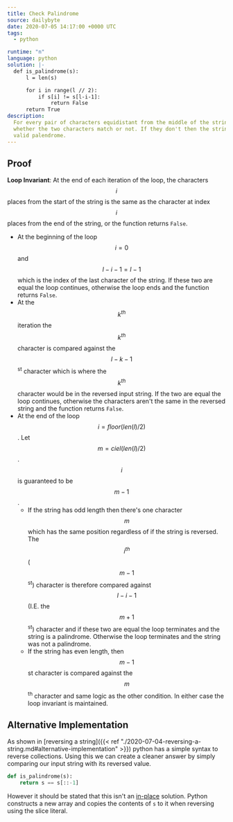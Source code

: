 ```yaml
---
title: Check Palindrome
source: dailybyte
date: 2020-07-05 14:17:00 +0000 UTC
tags:
  - python

runtime: "n"
language: python
solution: |-
  def is_palindrome(s):
      l = len(s)

      for i in range(l // 2):
          if s[i] != s[l-i-1]:
              return False
      return True
description:
  For every pair of characters equidistant from the middle of the string, check
  whether the two characters match or not. If they don't then the string isn't a
  valid palendrome.
---
```


## Proof
**Loop Invariant**: At the end of each iteration of the loop, the characters $$i$$
places from the start of the string is the same as the character at index $$i$$ places
from the end of the string, or the function returns `False`.

- At the beginning of the loop $$i=0$$ and $$l-i-1=l-1$$ which is the index of the last
  character of the string. If these two are equal the loop continues, otherwise the
  loop ends and the function returns `False`.
- At the $$k^{th}$$ iteration the $$k^{th}$$ character is compared against the
  $$l-k-1$$<sup>st</sup> character which is where the $$k^{th}$$ character would be
  in the reversed input string. If the two are equal the loop continues, otherwise
  the characters aren't the same in the reversed string and the function returns
  `False`.
- At the end of the loop $$i=floor(len(l) / 2)$$. Let $$m=ciel(len(l) / 2)$$. $$i$$ is
  guaranteed to be $$m-1$$.
  - If the string has odd length then there's one character $$m$$ which has the same
    position regardless of if the string is reversed. The $$i^{th}$$
    ($$m-1$$<sup>st</sup>) character is therefore compared against $$l-i-1$$
    (I.E. the $$m+1$$<sup>st</sup>) character and if these two are equal the loop terminates
    and the string is a palindrome. Otherwise the loop terminates and the string was
    not a palindrome.
  - If the string has even length, then $$m-1$$st character is compared against the
    $$m$$<sup>th</sup> character and same logic as the other condition. In either
    case the loop invariant is maintained.

## Alternative Implementation
As shown in [reversing a string]({{< ref "./2020-07-04-reversing-a-string.md#alternative-implementation" >}}) python has a
simple syntax to reverse collections. Using this we can create a cleaner answer by
simply comparing our input string with its reversed value.

```python
def is_palindrome(s):
    return s == s[::-1]
```

However it should be stated that this isn't an [in-place][ip] solution. Python
constructs a new array and copies the contents of `s` to it when reversing using the
slice literal.

[ip]: https://en.wikipedia.org/wiki/In-place_algorithm
